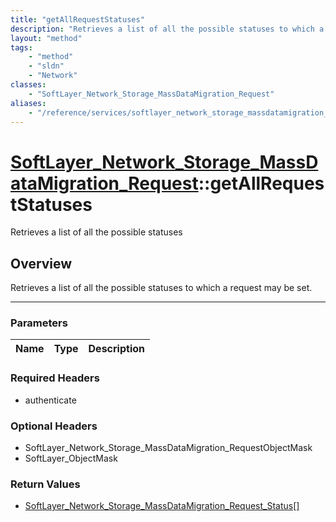```yaml
---
title: "getAllRequestStatuses"
description: "Retrieves a list of all the possible statuses to which a request may be set."
layout: "method"
tags:
    - "method"
    - "sldn"
    - "Network"
classes:
    - "SoftLayer_Network_Storage_MassDataMigration_Request"
aliases:
    - "/reference/services/softlayer_network_storage_massdatamigration_request/getAllRequestStatuses"
---
```

# [SoftLayer_Network_Storage_MassDataMigration_Request](/reference/services/SoftLayer_Network_Storage_MassDataMigration_Request)::getAllRequestStatuses


Retrieves a list of all the possible statuses


## Overview 
Retrieves a list of all the possible statuses to which a request may be set.

-----

### Parameters 
|Name | Type | Description |
| --- | --- | --- |


### Required Headers
* authenticate


### Optional Headers
* SoftLayer_Network_Storage_MassDataMigration_RequestObjectMask
* SoftLayer_ObjectMask

### Return Values
* <a href='/reference/datatypes/SoftLayer_Network_Storage_MassDataMigration_Request_Status'>SoftLayer_Network_Storage_MassDataMigration_Request_Status[] </a>




